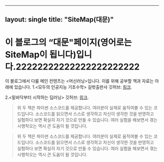 ----
layout: single
title: "SiteMap(대문)"
----

# 이 블로그의 “대문"페이지(영어로는 SiteMap이 됩니다)입니다.22222222222222222222222

이 블로그에서 다룰 메인 컨텐츠는 <머신러닝>입니다.
이를 위해 공부할 책과 자료는 아래에 있습니다.
1.<모두의 인공지능 기초수학>
길벗출판사 깃허브: [링크](https://github.com/gilbutITbook/080246). 

2.<밑바닥부터 시작하는 딥러닝>
깃허브: [링크](https://github.com/kchcoo/WegraLee-deep-learning-from-scratch). 

> 위 두 책은 파이썬 소스코드를 제공합니다. 여러분이 실제로 움직여볼 수 있는 코드입니다.
> 소스코드를 읽으면서 스스로 생각하고 자신이 생각한 것을 반영하고 실험하다 보면 확실히 자기 것으로 만들 수 있습니다.
> 여러 실험을 해보면서 겪는 시행착오는 역시 큰 도움이 될 것입니다.

> 위 두 책은 파이썬 소스코드를 제공합니다. 여러분이 실제로 움직여볼 수 있는 코드입니다.
> 소스코드를 읽으면서 스스로 생각하고 자신이 생각한 것을 반영하고 실험하다 보면 확실히 자기 것으로 만들 수 있습니다.
> 여러 실험을 해보면서 겪는 시행착오는 역시 큰 도움이 될 것입니다.
